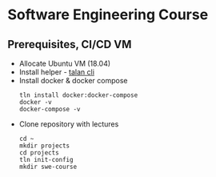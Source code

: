 # Software Engineering Course

## Prerequisites, CI/CD VM
* Allocate Ubuntu VM (18.04)
* Install helper - [talan cli](https://github.com/project-talan/tln-cli)
* Install docker & docker compose
  ```
  tln install docker:docker-compose
  docker -v
  docker-compose -v
  ```
* Clone repository with lectures
  ```
  cd ~
  mkdir projects
  cd projects
  tln init-config
  mkdir swe-course
  ```

